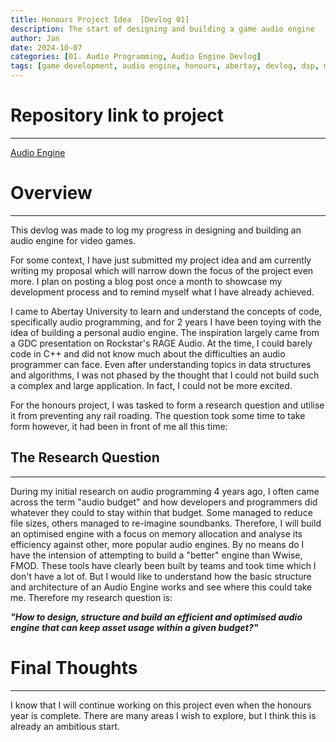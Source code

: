 ```yaml
---
title: Honours Project Idea  [Devlog 01]
description: The start of designing and building a game audio engine
author: Jan
date: 2024-10-07
categories: [01. Audio Programming, Audio Engine Devlog]
tags: [game development, audio engine, honours, abertay, devlog, dsp, memory management]
---
```

# Repository link to project
---
[Audio Engine](https://github.com/JanHuss/maginEngineAudio)

# Overview
---
This devlog was made to log my progress in designing and building an audio engine for video games.

For some context, I have just submitted my project idea and am currently writing my proposal which will narrow down the focus of the project even more. 
I plan on posting a blog post once a month to showcase my development process and to remind myself what I have already achieved.

I came to Abertay University to learn and understand the concepts of code, specifically audio programming, and for 2 years I have been toying with the idea of building a personal audio engine. The inspiration largely came from a GDC presentation on Rockstar's RAGE Audio. At the time, I could barely code in C++ and did not know much about the difficulties an audio programmer can face. Even after understanding topics in data structures and algorithms, I was not phased by the thought that I could not build such a complex and large application. In fact, I could not be more excited.

For the honours project, I was tasked to form a research question and utilise it from preventing any rail roading. The question took some time to take form however, it had been in front of me all this time:

## The Research Question
---
During my initial research on audio programming 4 years ago, I often came across the term "audio budget" and how developers and programmers did whatever they could to stay within that budget. Some managed to reduce file sizes, others managed to re-imagine soundbanks. Therefore, I will build an optimised engine with a focus on memory allocation and analyse its efficiency against other, more popular audio engines. By no means do I have the intension of attempting to build a "better" engine than Wwise, FMOD. These tools have clearly been built by teams and took time which I don't have a lot of. But I would like to understand how the basic structure and architecture of an Audio Engine works and see where this could take me. Therefore my research question is:

**_"How to design, structure and build an efficient and optimised audio engine that can keep asset usage within a given budget?"_**

# Final Thoughts
---
I know that I will continue working on this project even when the honours year is complete. There are many areas I wish to explore, but I think this is already an ambitious start.



